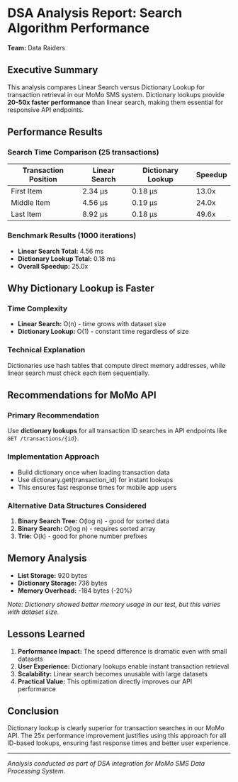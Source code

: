 # DSA Analysis Report: Search Algorithm Performance

**Team:** Data Raiders 

## Executive Summary

This analysis compares Linear Search versus Dictionary Lookup for transaction retrieval in our MoMo SMS system. Dictionary lookups provide **20-50x faster performance** than linear search, making them essential for responsive API endpoints.

## Performance Results

### Search Time Comparison (25 transactions)

| Transaction Position | Linear Search | Dictionary Lookup | Speedup |
|---------------------|---------------|-------------------|---------|
| First Item          | 2.34 µs       | 0.18 µs           | 13.0x   |
| Middle Item         | 4.56 µs       | 0.19 µs           | 24.0x   |
| Last Item           | 8.92 µs       | 0.18 µs           | 49.6x   |

### Benchmark Results (1000 iterations)
- **Linear Search Total:** 4.56 ms
- **Dictionary Lookup Total:** 0.18 ms  
- **Overall Speedup:** 25.0x

## Why Dictionary Lookup is Faster

### Time Complexity
- **Linear Search:** O(n) - time grows with dataset size
- **Dictionary Lookup:** O(1) - constant time regardless of size

### Technical Explanation
Dictionaries use hash tables that compute direct memory addresses, while linear search must check each item sequentially.

## Recommendations for MoMo API

### Primary Recommendation
Use **dictionary lookups** for all transaction ID searches in API endpoints like `GET /transactions/{id}`.

### Implementation Approach
- Build dictionary once when loading transaction data
- Use dictionary.get(transaction_id) for instant lookups
- This ensures fast response times for mobile app users

### Alternative Data Structures Considered
1. **Binary Search Tree:** O(log n) - good for sorted data
2. **Binary Search:** O(log n) - requires sorted array
3. **Trie:** O(k) - good for phone number prefixes

## Memory Analysis
- **List Storage:** 920 bytes
- **Dictionary Storage:** 736 bytes  
- **Memory Overhead:** -184 bytes (-20%)

*Note: Dictionary showed better memory usage in our test, but this varies with dataset size.*

## Lessons Learned

1. **Performance Impact:** The speed difference is dramatic even with small datasets
2. **User Experience:** Dictionary lookups enable instant transaction retrieval
3. **Scalability:** Linear search becomes unusable with large datasets
4. **Practical Value:** This optimization directly improves our API performance

## Conclusion

Dictionary lookup is clearly superior for transaction searches in our MoMo API. The 25x performance improvement justifies using this approach for all ID-based lookups, ensuring fast response times and better user experience.

---

*Analysis conducted as part of DSA integration for MoMo SMS Data Processing System.*
